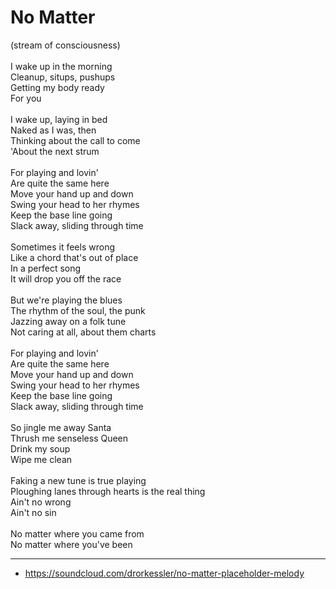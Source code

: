 # No Matter

(stream of consciousness) \
\
I wake up in the morning\
Cleanup, situps, pushups\
Getting my body ready\
For you\
\
I wake up, laying in bed\
Naked as I was, then\
Thinking about the call to come\
'About the next strum\
\
For playing and lovin'\
Are quite the same here\
Move your hand up and down\
Swing your head to her rhymes\
Keep the base line going\
Slack away, sliding through time\
\
Sometimes it feels wrong\
Like a chord that's out of place\
In a perfect song\
It will drop you off the race\
\
But we're playing the blues\
The rhythm of the soul, the punk\
Jazzing away on a folk tune\
Not caring at all, about them charts\
\
For playing and lovin'\
Are quite the same here\
Move your hand up and down\
Swing your head to her rhymes\
Keep the base line going\
Slack away, sliding through time\
\
So jingle me away Santa\
Thrush me senseless Queen\
Drink my soup\
Wipe me clean\
\
Faking a new tune is true playing\
Ploughing lanes through hearts is the real thing\
Ain't no wrong\
Ain't no sin\
\
No matter where you came from\
No matter where you've been

---
- https://soundcloud.com/drorkessler/no-matter-placeholder-melody
